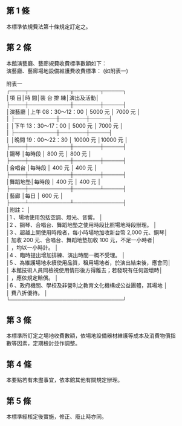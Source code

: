 第 1 條
-------
本標準依規費法第十條規定訂定之。

第 2 條
-------
本館演藝廳、藝廊規費收費標準數額如下：  
演藝廳、藝廊場地設備維護費收費標準： (如附表一)   
  
附表一  
┌────┬───────────┬───────┬─────┐  
│項    目│時                  間│裝  台  排  練│演出及活動│  
├────┼───────────┼───────┼─────┤  
│演藝廳  │上午  08：30～12：00  │   5000 元    │ 7000 元  │  
│        ├───────────┼───────┼─────┤  
│        │下午  13：30～17：00  │   5000 元    │ 7000 元  │  
│        ├───────────┼───────┼─────┤  
│        │晚間  19：00～22：30  │  10000 元    │10000 元  │  
├────┼───────────┼───────┼─────┤  
│鋼琴    │每時段                │    800 元    │  800 元  │  
├────┼───────────┼───────┼─────┤  
│合唱台  │每時段                │    400 元    │  400 元  │  
├────┼───────────┼───────┼─────┤  
│舞蹈地墊│每時段                │    400 元    │  400 元  │  
├────┼───────────┼───────┴─────┤  
│藝廊    │每日                  │          600 元          │  
├────┴───────────┴─────────────┤  
│附註：                                                      │  
│1 、場地使用包括空調、燈光、音響。                          │  
│2 、鋼琴、合唱台、舞蹈地墊之使用時段比照場地時段辦理。      │  
│3 、超越上開使用時段者，每小時場地加收新台幣 2,000  元、鋼琴│  
│    加收 200  元、合唱台、舞蹈地墊加收 100  元，不足一小時者│  
│    ，均以一小時計。                                        │  
│4 、臨時提出增加排練、演出時間一概不受理。                  │  
│5 、為維護場地永續使用品質，租用場地者，於演出結束後，應會同│  
│    本館技術人員同檢視使用情形後方得離去；若發現有任何毀壞時│  
│    ，應依規定賠償。                                        │  
│6 、政府機關、學校及非營利之教育文化機構或公益團體，其場地  │  
│    費八折優待。                                            │  
└──────────────────────────────┘

第 3 條
-------
本標準所訂定之場地收費數額，依場地設備器材維護等成本及消費物價指  
數等因素，定期檢討並作調整。

第 4 條
-------
本要點若有未盡事宜，依本館其他有關規定辦理。

第 5 條
-------
本標準經核定後實施，修正、廢止時亦同。

